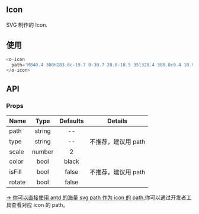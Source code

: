 ## Icon 

SVG 制作的 Icon.

## 使用

```js
<o-icon 
  path='M840.4 300H183.6c-19.7 0-30.7 20.8-18.5 35l328.4 380.8c9.4 10.9 27.5 10.9 37 0L858.9 335c12.2-14.2 1.2-35-18.5-35z'>
</o-icon>
```

## API

### Props

|  **Name**  | **Type**        | **Defaults**  | **Details**  |
| ------------- |:-------------:|:-----:|:-------------:|
| path  | string|--  ||
| type  | string| -- | 不推荐，建议用 path |
| scale | number   |   2 | |
| color | bool| black ||
| isFill | bool| false |不推荐，建议用 path|
| rotate | bool| false ||

[→ 你可以直接使用 antd 的海量 svg path 作为 icon 的 path](https://ant.design/components/icon-cn/),你可以通过开发者工具查看对应 icon 的 path。

